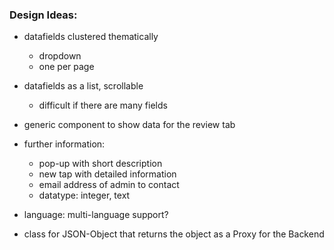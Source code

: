 ### Design Ideas:

* datafields clustered thematically 
    * dropdown
    * one per page
    
* datafields as a list, scrollable
    * difficult if there are many fields
    
 * generic component to show data for the review tab
 
 * further information: 
    * pop-up with short description
    * new tap with detailed information
    * email address of admin to contact
    * datatype: integer, text
    
* language: multi-language support?

* class for JSON-Object that returns the object as a Proxy for the Backend
